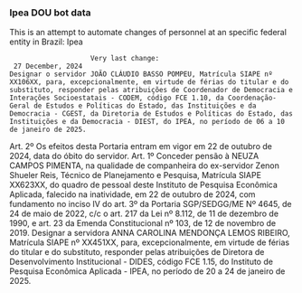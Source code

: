  ### Ipea DOU bot data
 This is an attempt to automate changes of personnel at an specific federal entity in Brazil: Ipea
 
                        Very last change: 
 	 27 December, 2024
	Designar o servidor JOÃO CLÁUDIO BASSO POMPEU, Matrícula SIAPE nº XX106XX, para, excepcionalmente, em virtude de férias do titular e do substituto, responder pelas atribuições de Coordenador de Democracia e Interações Socioestatais - CODEM, código FCE 1.10, da Coordenação-Geral de Estudos e Políticas do Estado, das Instituições e da Democracia - CGEST, da Diretoria de Estudos e Políticas do Estado, das Instituições e da Democracia - DIEST, do IPEA, no período de 06 a 10 de janeiro de 2025.
Art. 2º Os efeitos desta Portaria entram em vigor em 22 de outubro de 2024, data do óbito do servidor.
Art. 1º Conceder pensão à NEUZA CAMPOS PIMENTA, na qualidade de companheira do ex-servidor Zenon Shueler Reis, Técnico de Planejamento e Pesquisa, Matrícula SIAPE XX623XX, do quadro de pessoal deste Instituto de Pesquisa Econômica Aplicada, falecido na inatividade, em 22 de outubro de 2024, com fundamento no inciso IV do art. 3º da Portaria SGP/SEDGG/ME Nº 4645, de 24 de maio de 2022, c/c o art. 217 da Lei nº 8.112, de 11 de dezembro de 1990, e art. 23 da Emenda Constitucional nº 103, de 12 de novembro de 2019.
Designar a servidora ANNA CAROLINA MENDONÇA LEMOS RIBEIRO, Matrícula SIAPE nº XX451XX, para, excepcionalmente, em virtude de férias do titular e do substituto, responder pelas atribuições de Diretora de Desenvolvimento Institucional - DIDES, código FCE 1.15, do Instituto de Pesquisa Econômica Aplicada - IPEA, no período de 20 a 24 de janeiro de 2025.
